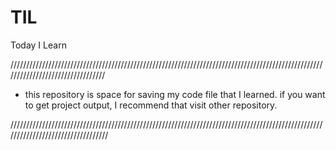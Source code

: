 # TIL
Today I Learn

/////////////////////////////////////////////////////////////////////////////////////////////////////////////////////////////////

* this repository is space for saving my code file that I learned. if you want to get project output, I recommend that visit other repository.

//////////////////////////////////////////////////////////////////////////////////////////////////////////////////////////////////
